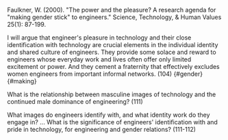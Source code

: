﻿Faulkner, W. (2000). "The power and the pleasure? A research agenda for "making gender stick" to engineers." Science, Technology, & Human Values 25(1): 87-199.

I will argue that engineer's pleasure in technology and their close identification with technology are crucial elements in the individual identity and shared culture of engineers. They provide some solace and reward to engineers whose everyday work and lives often offer only limited excitement or power. And they cement a  fraternity that effectively excludes women engineers from important informal networks. (104) {#gender} {#making}

What is the relationship between masculine images of technology and the continued male dominance of engineering? (111)

What images do engineers identify with, and what identity work do they engage in? ... What is the significance of engineers' identification with and pride in technology, for engineering and gender relations? (111-112)

